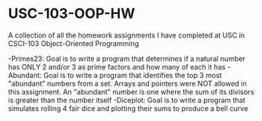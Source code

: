 # USC-103-OOP-HW
A collection of all the homework assignments I have completed at USC in CSCI-103 Object-Oriented Programming

-Primes23: Goal is to write a program that determines if a natural number has ONLY 2 and/or 3 as prime factors and how many of each it has
-Abundant: Goal is to write a program that identifies the top 3 most "abundant" numbers from a set. Arrays and pointers were NOT allowed in this assignment. An "abundant" number is one where the sum of its divisors is greater than the number itself
-Diceplot: Goal is to write a program that simulates rolling 4 fair dice and plotting their sums to produce a bell curve
